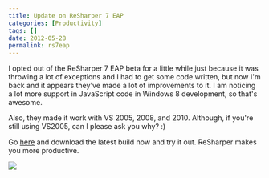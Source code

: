 ```yaml
---
title: Update on ReSharper 7 EAP
categories: [Productivity]
tags: []
date: 2012-05-28
permalink: rs7eap
---
```


I opted out of the ReSharper 7 EAP beta for a little while just because it was throwing a lot of exceptions and I had to get some code written, but now I&#39;m back and it appears they&#39;ve made a lot of improvements to it. I am noticing a lot more support in JavaScript code in Windows 8 development, so that&#39;s awesome.


Also, they made it work with VS 2005, 2008, and 2010\. Although, if you&#39;re still using VS2005, can I please ask you why? :)

Go [here](http://confluence.jetbrains.net/display/ReSharper/ReSharper+7+EAP) and  download the latest build now and try it out. ReSharper makes you more productive.

![](/files/rs7eap_01.png)